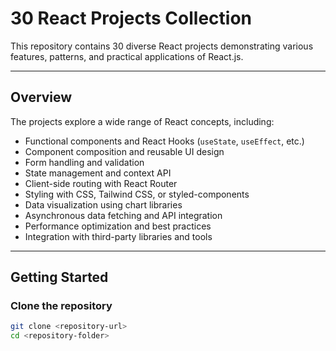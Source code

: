 # 30 React Projects Collection

This repository contains 30 diverse React projects demonstrating various features, patterns, and practical applications of React.js.

---

## Overview

The projects explore a wide range of React concepts, including:

- Functional components and React Hooks (`useState`, `useEffect`, etc.)
- Component composition and reusable UI design
- Form handling and validation
- State management and context API
- Client-side routing with React Router
- Styling with CSS, Tailwind CSS, or styled-components
- Data visualization using chart libraries
- Asynchronous data fetching and API integration
- Performance optimization and best practices
- Integration with third-party libraries and tools

---

## Getting Started

### Clone the repository

```bash
git clone <repository-url>
cd <repository-folder>

